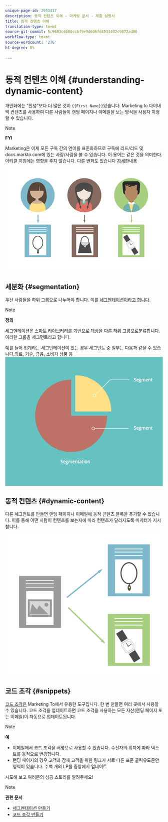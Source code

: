 ```yaml
---
unique-page-id: 2953417
description: 동적 컨텐츠 이해 - 마케팅 문서 - 제품 설명서
title: 동적 컨텐츠 이해
translation-type: tm+mt
source-git-commit: 5c9683c6b00ccbf9e9d606fd4513432c9872ad00
workflow-type: tm+mt
source-wordcount: '276'
ht-degree: 0%

---
```



# 동적 컨텐츠 이해 {#understanding-dynamic-content}

개인화에는 &quot;안녕&quot;보다 더 많은 것이 `{{First Name}}`있습니다. Marketing to 다이내믹 컨텐츠를 사용하여 다른 사람들이 랜딩 페이지나 이메일을 보는 방식을 사용자 지정할 수 있습니다.

>[!NOTE]
>
>**FYI**
>
>Marketing은 이제 모든 구독 간의 언어를 표준화하므로 구독에 리드/리드 및 docs.markto.com에 있는 사람/사람을 볼 수 있습니다. 이 용어는 같은 것을 의미한다.아티클 지침에는 영향을 주지 않습니다. 다른 변화도 있습니다 [자세한](http://docs.marketo.com/display/DOCS/Updates+to+Marketo+Terminology)내용

![](assets/artboard-1.png)

## 세분화 {#segmentation}

우선 사람들을 하위 그룹으로 나누어야 합니다. 이를 [세그멘테이션이라고 합니다](create-a-segmentation.md).

>[!NOTE]
>
>**정의**
>
>세그멘테이션은 [스마트 라이브러리를 기반으로 대상을 다른 하위 그룹으로](../../../../product-docs/core-marketo-concepts/smart-campaigns/understanding-smart-campaigns.md)분류합니다. 이러한 그룹을 세그먼트라고 합니다.

예를 들어 업계라는 세그먼테이션이 있는 경우 세그먼트 중 일부는 다음과 같을 수 있습니다.의료, 기술, 금융, 소비자 상품 등   ![](assets/artboard-2.png)

## 동적 컨텐츠 {#dynamic-content}

다른 세그먼트를 만들면 랜딩 페이지나 이메일에 동적 콘텐츠 블록을 추가할 수 있습니다. 이를 통해 어떤 사람이 컨텐츠를 보는지에 따라 컨텐츠가 달라지도록 마케터가 지시합니다.

![](assets/artboard-3.png)

## 코드 조각 {#snippets}

[코드 조각은](../../../../product-docs/personalization/segmentation-and-snippets/snippets/create-a-snippet.md) Marketing To에서 유용한 도구입니다. 한 번 만들면 여러 곳에서 사용할 수 있습니다. 코드 조각을 업데이트하면 코드 조각을 사용하는 모든 자산(랜딩 페이지 또는 이메일)이 자동으로 업데이트됩니다.

>[!NOTE]
>
>**예**
>
>* 이메일에서 코드 조각을 서명으로 사용할 수 있습니다. 수신자의 위치에 따라 텍스트를 동적으로 변경합니다.
>* 랜딩 페이지의 경우 고객과 잠재 고객을 위한 링크가 서로 다른 표준 클릭유도문안 영역이 있습니다. 수백 개의 LP를 중앙에서 업데이트

>



시도해 보고 여러분의 성공 스토리를 알려주세요!

>[!NOTE]
>
>**관련 문서**
>
>* [세그멘테이션 만들기](create-a-segmentation.md)
>* [코드 조각 만들기](../../../../product-docs/personalization/segmentation-and-snippets/snippets/create-a-snippet.md)

>




